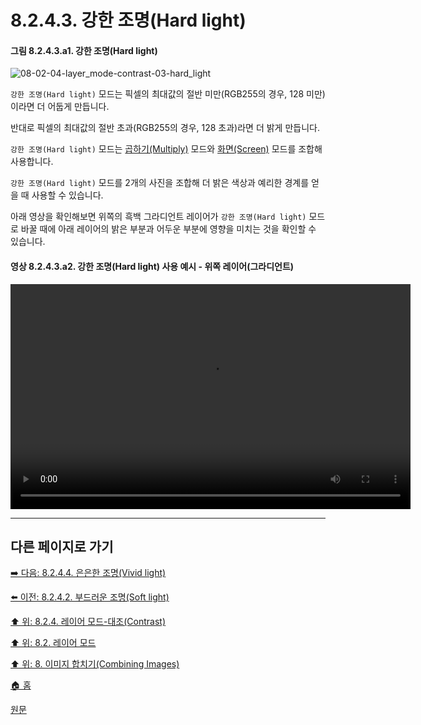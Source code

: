 # 8.2.4.3. 강한 조명(Hard light)

#### 그림 8.2.4.3.a1. 강한 조명(Hard light)
![08-02-04-layer_mode-contrast-03-hard_light](https://github.com/wonder13662/gimp/assets/15767104/3121fc44-fd8a-400c-aecd-b5a353125dd2)

`강한 조명(Hard light)` 모드는 픽셀의 최대값의 절반 미만(RGB255의 경우, 128 미만)이라면 더 어둡게 만듭니다.

반대로 픽셀의 최대값의 절반 초과(RGB255의 경우, 128 초과)라면 더 밝게 만듭니다.

`강한 조명(Hard light)` 모드는 [곱하기(Multiply)](./08-02-03-03-00-multiply.md) 모드와 [화면(Screen)](./08-02-02-03-00-screen.md) 모드를 조합해 사용합니다.

`강한 조명(Hard light)` 모드를 2개의 사진을 조합해 더 밝은 색상과 예리한 경계를 얻을 때 사용할 수 있습니다.

아래 영상을 확인해보면 위쪽의 흑백 그라디언트 레이어가 `강한 조명(Hard light)` 모드로 바꿀 때에 아래 레이어의 밝은 부분과 어두운 부분에 영향을 미치는 것을 확인할 수 있습니다.

#### 영상 8.2.4.3.a2. 강한 조명(Hard light) 사용 예시 - 위쪽 레이어(그라디언트)
<video controls="controls" width="640" height="360" src="https://github.com/wonder13662/gimp/assets/15767104/69459325-9b49-42e8-aa9f-510fae7225f2"></video>

***

## 다른 페이지로 가기

[➡️ 다음: 8.2.4.4. 은은한 조명(Vivid light)](./08-02-04-04-vivid_light.md)

[⬅️ 이전: 8.2.4.2. 부드러운 조명(Soft light)](./08-02-04-02-soft_light.md)

[⬆️ 위: 8.2.4. 레이어 모드-대조(Contrast)](./08-02-04-00-contrast-layer-modes.md)

[⬆️ 위: 8.2. 레이어 모드](./08-02-00-layer_modes.md)

[⬆️ 위: 8. 이미지 합치기(Combining Images)](./08-00-combining-images.md)

[🏠 홈](./00-home.md)

[원문](https://docs.gimp.org/2.10/ko/layer-mode-group-contrast.html#layer-mode-hard-light)

